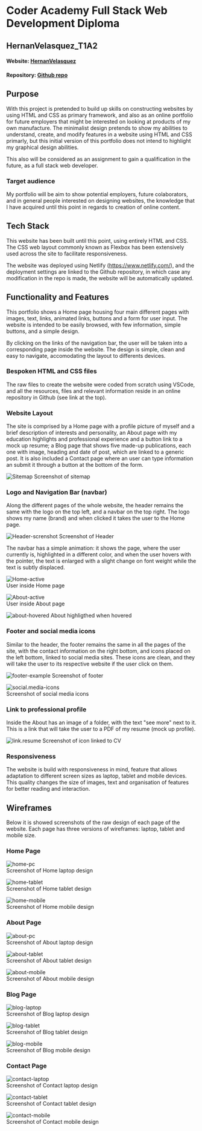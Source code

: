 # Coder Academy Full Stack Web Development Diploma 
## HernanVelasquez_T1A2

#### Website: [HernanVelasquez](https://hernanvelasquez-t1a2.netlify.app/)
#### Repository: [Github repo](https://github.com/hernan-vela/HernanVelasquez_T1A2)

## Purpose
With this project is pretended to build up skills on constructing websites by using HTML and CSS as primary framework, and also as an online portfolio for future employers that might be interested on looking at products of my own manufacture. The minimalist design pretends to show my abilities to understand, create, and modify features in a website using HTML and CSS primarly, but this initial version of this portfolio does not intend to highlight my graphical design abilities.

This also will be considered as an assignment to gain a qualification in the future, as a full stack web developer.

### Target audience
My portfolio will be aim to show potential employers, future colaborators, and in general people interested on designing websites, the knowledge that I have acquired until this point in regards to creation of online content.

## Tech Stack
This website has been built until this point, using entirely HTML and CSS. The CSS web layout commonly known as Flexbox has been extensively used across the site to facilitate responsiveness.

The website was deployed using Netlify (https://www.netlify.com/), and the deployment settings are linked to the Github repository, in which case any modification in the repo is made, the website will be automatically updated.

## Functionality and Features
This portfolio shows a Home page housing four main different pages with images, text, links, animated links, buttons and a form for user input. The website is intended to be easily browsed, with few information, simple buttons, and a simple design.

By clicking on the links of the navigation bar, the user will be taken into a corresponding page inside the website. The design is simple, clean and easy to navigate, accomodating the layout to differents devices.

### Bespoken HTML and CSS files
The raw files to create the website were coded from scratch using VSCode, and all the resources, files and relevant information reside in an online repository in Github (see link at the top).

### Website Layout
The site is comprised by a Home page with a profile picture of myself and a brief description of interests and personality, an About page with my education highlights and professional experience and a button link to a mock up resume; a Blog page that shows five made-up publications, each one with image, heading and date of post, which are linked to a generic post. It is also included a Contact page where an user can type information an submit it through a button at the bottom of the form.

![Sitemap](./docs/Sitemap-SS(20.05.24).png)
Screenshot of sitemap

### Logo and Navigation Bar (navbar)
Along the different pages of the whole website, the header remains the same with the logo on the top left, and a navbar on the top right. The logo shows my name (brand) and  when clicked it takes the user to the Home page.

![Header-screnshot](./docs/Header-SS.png)
Screenshot of Header


The navbar has a simple animation: it shows the page, where the user currently is, highlighted in a different color, and when the user hovers with the pointer, the text is enlarged with a slight change on font weight while the text is subtly displaced.

![Home-active](./docs/Home-active-SS.png)  
User inside Home page

![About-active](./docs/About-active-SS.png)  
User inside About page

![about-hovered](./docs/About-animated-SS.png) 
About highligthed when hovered

### Footer and social media icons
Similar to the header, the footer remains the same in all the pages of the site, with the contact information on the right bottom, and icons placed on the left bottom, linked to social media sites. These icons are clean, and they will take the user to its respective website if the user click on them.

![footer-example](./docs/Footer-SS.png)
Screenshot of footer

![social.media-icons](./docs/Social-icons-SS.png)     
Screenshot of social media icons

### Link to professional profile
Inside the About has an image of a folder, with the text "see more" next to it. This is a link that will take the user to a PDF of my resume (mock up profile).

![link.resume](./docs/Resume-icon-SS.png)
Screenshot of icon linked to CV


### Responsiveness
The website is build with responsiveness in mind, feature that allows adaptation to different screen sizes as laptop, tablet and mobile devices. This quality changes the size of images, text and organisation of features for better reading and interaction.

## Wireframes
Below it is showed screenshots of the raw design of each page of the website. Each page has three versions of wireframes: laptop, tablet and mobile size.

### Home Page 


![home-pc](./docs/Home-Computer.png)  
Screenshot of Home laptop design


![home-tablet](./docs/Home-Tablet.png)       
Screenshot of Home tablet design


![home-mobile](./docs/Home-Phone.png)     
Screenshot of Home mobile design


### About Page


![about-pc](./docs/About-Computer.png)  
Screenshot of About laptop design


![about-tablet](./docs/About-Tablet.png)   
Screenshot of About tablet design


![about-mobile](./docs/About-Phone.png)  
Screenshot of About mobile design


### Blog Page


![blog-laptop](./docs/Blog-computer.png)  
Screenshot of Blog laptop design


![blog-tablet](./docs/Blog-Tablet.png)  
Screenshot of Blog tablet design


![blog-mobile](./docs/Blog-phone.png)   
Screenshot of Blog mobile design


### Contact Page


![contact-laptop](./docs/Contact-Computer.png)  
Screenshot of Contact laptop design


![contact-tablet](./docs/Contact-Tablet.png)  
Screenshot of Contact tablet design


![contact-mobile](./docs/Contact-Phone.png)  
Screenshot of Contact mobile design
